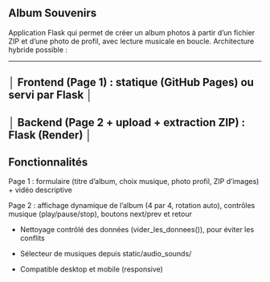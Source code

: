 Album Souvenirs
---------------
Application Flask qui permet de créer un album photos à partir d’un fichier ZIP et d’une photo de profil, avec lecture musicale en boucle.
Architecture hybride possible :

 ----------------------------------------------------------------
│ Frontend (Page 1) : statique (GitHub Pages) ou servi par Flask │
 ----------------------------------------------------------------
│ Backend (Page 2 + upload + extraction ZIP) : Flask (Render)    │
 ----------------------------------------------------------------

Fonctionnalités
---------------
Page 1 : formulaire (titre d’album, choix musique, photo profil, ZIP d’images) + vidéo descriptive

Page 2 : affichage dynamique de l’album (4 par 4, rotation auto), contrôles musique (play/pause/stop), boutons next/prev et retour

- Nettoyage contrôlé des données (vider_les_donnees()), pour éviter les conflits

- Sélecteur de musiques depuis static/audio_sounds/

- Compatible desktop et mobile (responsive)
